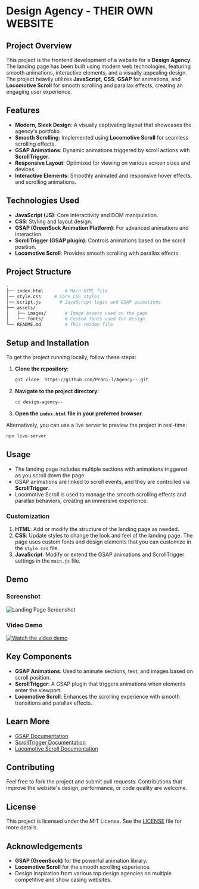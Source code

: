 
# Design Agency - THEIR OWN WEBSITE

## Project Overview

This project is the frontend development of a website for a **Design Agency**. The landing page has been built using modern web technologies, featuring smooth animations, interactive elements, and a visually appealing design. The project heavily utilizes **JavaScript**, **CSS**, **GSAP** for animations, and **Locomotive Scroll** for smooth scrolling and parallax effects, creating an engaging user experience.

## Features

- **Modern, Sleek Design**: A visually captivating layout that showcases the agency's portfolio.
- **Smooth Scrolling**: Implemented using **Locomotive Scroll** for seamless scrolling effects.
- **GSAP Animations**: Dynamic animations triggered by scroll actions with **ScrollTrigger**.
- **Responsive Layout**: Optimized for viewing on various screen sizes and devices.
- **Interactive Elements**: Smoothly animated and responsive hover effects, and scrolling animations.

## Technologies Used

- **JavaScript (JS)**: Core interactivity and DOM manipulation.
- **CSS**: Styling and layout design.
- **GSAP (GreenSock Animation Platform)**: For advanced animations and interaction.
- **ScrollTrigger (GSAP plugin)**: Controls animations based on the scroll position.
- **Locomotive Scroll**: Provides smooth scrolling with parallax effects.

## Project Structure

```bash
.
├── index.html        # Main HTML file
│── style.css     # Core CSS styles
│── script.js       # JavaScript logic and GSAP animations
├── assets/
│   ├── images/       # Image assets used on the page
│   └── fonts/        # Custom fonts used for design
└── README.md         # This readme file
```

## Setup and Installation

To get the project running locally, follow these steps:

1. **Clone the repository**:
    ```bash
    git clone  https://github.com/Prani-l/Agency--.git
    ```

2. **Navigate to the project directory**:
    ```bash
    cd design-agency--
    ```

3. **Open the `index.html` file in your preferred browser**.

Alternatively, you can use a live server to preview the project in real-time:
```bash
npx live-server
```

## Usage

- The landing page includes multiple sections with animations triggered as you scroll down the page.
- GSAP animations are linked to scroll events, and they are controlled via **ScrollTrigger**.
- Locomotive Scroll is used to manage the smooth scrolling effects and parallax behaviors, creating an immersive experience.

### Customization

1. **HTML**: Add or modify the structure of the landing page as needed.
2. **CSS**: Update styles to change the look and feel of the landing page. The page uses custom fonts and design elements that you can customize in the `style.css` file.
3. **JavaScript**: Modify or extend the GSAP animations and ScrollTrigger settings in the `main.js` file.

## Demo

### Screenshot
![Landing Page Screenshot](https://your-image-url.com/screenshot.png)

### Video Demo
[![Watch the video demo](https://your-image-url.com/video-thumbnail.png)](https://your-video-url.com/demo-video)

## Key Components

- **GSAP Animations**: Used to animate sections, text, and images based on scroll position.
- **ScrollTrigger**: A GSAP plugin that triggers animations when elements enter the viewport.
- **Locomotive Scroll**: Enhances the scrolling experience with smooth transitions and parallax effects.

## Learn More

- [GSAP Documentation](https://greensock.com/docs/)
- [ScrollTrigger Documentation](https://greensock.com/scrolltrigger/)
- [Locomotive Scroll Documentation](https://locomotivemtl.github.io/locomotive-scroll/)

## Contributing

Feel free to fork the project and submit pull requests. Contributions that improve the website's design, performance, or code quality are welcome.

## License

This project is licensed under the MIT License. See the [LICENSE](LICENSE) file for more details.

## Acknowledgements

- **GSAP (GreenSock)** for the powerful animation library.
- **Locomotive Scroll** for the smooth scrolling experience.
- Design inspiration from various top design agencies on multiple competitive and show casing websites.
